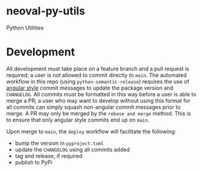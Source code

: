 # neoval-py-utils

Python Utilities

# Development

All development must take place on a feature branch and a pull request is required; a user is not allowed to commit directly to `main`. The automated workflow in this repo (using `python-semantic-release`) requires the use of [angular style](https://github.com/angular/angular.js/blob/master/DEVELOPERS.md#commits) commit messages to update the package version and `CHANGELOG`. All commits must be formatted in this way before a user is able to merge a PR; a user who may want to develop without using this format for all commits can simply squash non-angular commit messages prior to merge. A PR may only be merged by the `rebase and merge` method. This is to ensure that only angular style commits end up on `main`.

Upon merge to `main`, the `deploy` workflow will facilitate the following:

- bump the version in `pyproject.toml`
- update the `CHANGELOG` using all commits added
- tag and release, if required
- publish to PyPi
